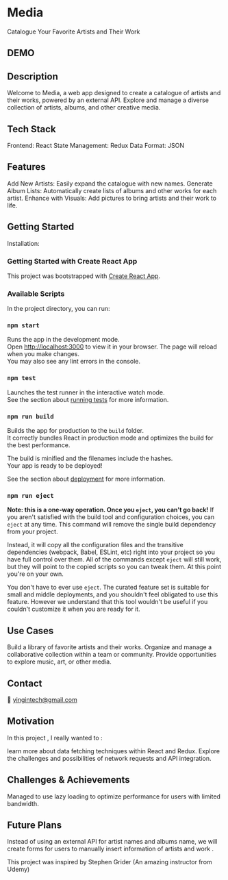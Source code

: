 
# Media ️

Catalogue Your Favorite Artists and Their Work


## DEMO


## Description

Welcome to Media, a web app designed to create a catalogue of artists and their works, powered by an external API. 
Explore and manage a diverse collection of artists, albums, and other creative media.

## Tech Stack

Frontend: React
State Management: Redux
Data Format: JSON

## Features
Add New Artists: Easily expand the catalogue with new names.
Generate Album Lists: Automatically create lists of albums and other works for each artist.
Enhance with Visuals: Add pictures to bring artists and their work to life.

## Getting Started
Installation:

### Getting Started with Create React App
This project was bootstrapped with [Create React App](https://github.com/facebook/create-react-app).

### Available Scripts
In the project directory, you can run:

### `npm start`
Runs the app in the development mode.\
Open [http://localhost:3000](http://localhost:3000) to view it in your browser.
The page will reload when you make changes.\
You may also see any lint errors in the console.

### `npm test`
Launches the test runner in the interactive watch mode.\
See the section about [running tests](https://facebook.github.io/create-react-app/docs/running-tests) for more information.

### `npm run build`
Builds the app for production to the `build` folder.\
It correctly bundles React in production mode and optimizes the build for the best performance.

The build is minified and the filenames include the hashes.\
Your app is ready to be deployed!

See the section about [deployment](https://facebook.github.io/create-react-app/docs/deployment) for more information.

### `npm run eject`
**Note: this is a one-way operation. Once you `eject`, you can't go back!**
If you aren't satisfied with the build tool and configuration choices, you can `eject` at any time. This command will remove the single build dependency from your project.

Instead, it will copy all the configuration files and the transitive dependencies (webpack, Babel, ESLint, etc) right into your project so you have full control over them. All of the commands except `eject` will still work, but they will point to the copied scripts so you can tweak them. At this point you're on your own.

You don't have to ever use `eject`. The curated feature set is suitable for small and middle deployments, and you shouldn't feel obligated to use this feature. However we understand that this tool wouldn't be useful if you couldn't customize it when you are ready for it.

## Use Cases
Build a library of favorite artists and their works.
Organize and manage a collaborative collection within a team or community.
Provide opportunities to explore music, art, or other media.

## Contact
:email: yingintech@gmail.com

## Motivation
In this project , I really wanted to : 

learn more about data fetching techniques within React and Redux.
Explore the challenges and possibilities of network requests and API integration.

## Challenges & Achievements
Managed to use lazy loading to optimize performance for users with limited bandwidth.

## Future Plans
Instead of using an external API for artist names and albums name, we will create forms for users to manually insert information of artists and work . 

This project was inspired by Stephen Grider (An amazing instructor from Udemy)


